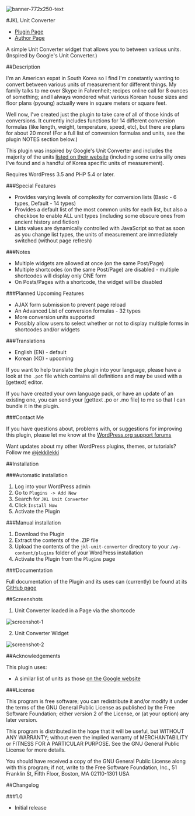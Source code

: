 ![banner-772x250-text](https://cloud.githubusercontent.com/assets/6644259/14692630/73e93c7a-0793-11e6-8c24-16853779d739.png)

#JKL Unit Converter

* [Plugin Page](https://github.com/jekkilekki/plugin-jkl-unit-converter)
* [Author Page](http://www.aaronsnowberger.com/)

A simple Unit Converter widget that allows you to between various units. 
(Inspired by Google's Unit Converter.)

##Description

I'm an American expat in South Korea so I find I'm constantly wanting to convert 
between various units of measurement for different things. My family talks to me 
over Skype in Fahrenheit; recipes online call for 8 ounces of something; and I always 
wondered what various Korean house sizes and floor plans (pyoung) actually were in
square meters or square feet. 

Well now, I've created just the plugin to take care of all of those kinds of 
conversions. It currently includes functions for 14 different conversion formulas 
(like length, weight, temperature, speed, etc), but there are plans for about 20 
more! (For a full list of conversion formulas and units, see the plugin NOTES 
section below.) 

This plugin was inspired by Google's Unit Converter and includes the majority of 
the units [listed on their website](https://support.google.com/websearch/answer/3284611?hl=en-KR#unitconverter) 
(including some extra silly ones I've found and a handful of Korea specific units 
of measurement).

Requires WordPress 3.5 and PHP 5.4 or later.

###Special Features

* Provides varying levels of complexity for conversion lists (Basic - 6 types, 
Default - 14 types)
* Provides a default list of the most common units for each list, but also a checkbox 
to enable ALL unit types (including some obscure ones from ancient history and fiction)
* Lists values are dynamically controlled with JavaScript so that as soon as you 
change list types, the units of measurement are immediately switched (without page 
refresh)

###Notes

* Multiple widgets are allowed at once (on the same Post/Page)
* Multiple shortcodes (on the same Post/Page) are disabled - multiple shortcodes
will display only ONE form
* On Posts/Pages with a shortcode, the widget will be disabled

###Planned Upcoming Features

* AJAX form submission to prevent page reload
* An Advanced List of conversion formulas - 32 types
* More conversion units supported
* Possibly allow users to select whether or not to display multiple forms in shortcodes
and/or widgets 

###Translations

* English (EN) - default
* Korean (KO) - upcoming

If you want to help translate the plugin into your language, please have a look 
at the `.pot` file which contains all definitions and may be used with a [gettext] 
editor.

If you have created your own language pack, or have an update of an existing one, 
you can send your [gettext .po or .mo file] to me so that I can bundle it in the
plugin.

###Contact Me

If you have questions about, problems with, or suggestions for improving this 
plugin, please let me know at the [WordPress.org support forums](http://wordpress.org/support/plugin/jkl-unit-converter)

Want updates about my other WordPress plugins, themes, or tutorials? Follow me 
[@jekkilekki](http://twitter.com/jekkilekki)

##Installation

###Automatic installation

1. Log into your WordPress admin
2. Go to `Plugins -> Add New`
3. Search for `JKL Unit Converter`
4. Click `Install Now`
5. Activate the Plugin

###Manual installation

1. Download the Plugin
2. Extract the contents of the .ZIP file
3. Upload the contents of the `jkl-unit-converter` directory to your `/wp-content/plugins` 
folder of your WordPress installation
4. Activate the Plugin from the `Plugins` page

###Documentation

Full documentation of the Plugin and its uses can (currently) be found at its 
[GitHub page](https://github.com/jekkilekki/plugin-jkl-unit-converter) 

##Screenshots

1. Unit Converter loaded in a Page via the shortcode

![screenshot-1](https://cloud.githubusercontent.com/assets/6644259/14622197/25a49ee2-0603-11e6-8f73-1d65bde8bb71.png)

2. Unit Converter Widget

![screenshot-2](https://cloud.githubusercontent.com/assets/6644259/14622199/2812e4c2-0603-11e6-9310-510dec80ce37.png)

##Acknowledgements

This plugin uses:

* A similar list of units as those [on the Google website](https://support.google.com/websearch/answer/3284611?hl=en-KR#unitconverter) 

###License

This program is free software; you can redistribute it and/or modify it under the terms 
of the GNU General Public License as published by the Free Software Foundation; either 
version 2 of the License, or (at your option) any later version.

This program is distributed in the hope that it will be useful, but WITHOUT ANY 
WARRANTY; without even the implied warranty of MERCHANTABILITY or FITNESS FOR A 
PARTICULAR PURPOSE. See the GNU General Public License for more details.

You should have received a copy of the GNU General Public License along with this 
program; if not, write to the Free Software Foundation, Inc., 51 Franklin St, Fifth 
Floor, Boston, MA 02110-1301 USA

##Changelog

###1.0

* Initial release
